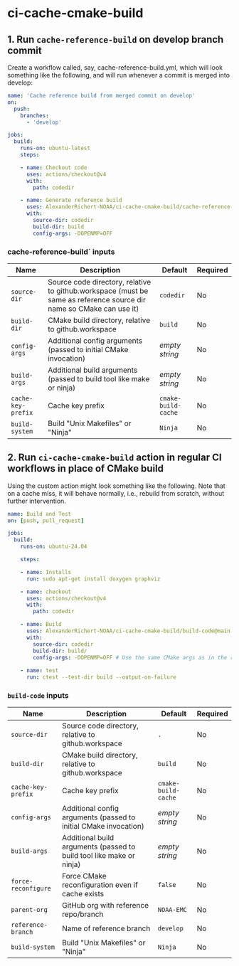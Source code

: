# ci-cache-cmake-build

## 1. Run `cache-reference-build` on develop branch commit

Create a workflow called, say, cache-reference-build.yml, which will look
something like the following, and will run whenever a commit is merged into
develop:
```yaml
name: 'Cache reference build from merged commit on develop'
on:
  push:
    branches:
      - 'develop'

jobs:
  build:
    runs-on: ubuntu-latest
    steps:

    - name: Checkout code
      uses: actions/checkout@v4
      with:
        path: codedir

    - name: Generate reference build
      uses: AlexanderRichert-NOAA/ci-cache-cmake-build/cache-reference-build@main
      with:
        source-dir: codedir
        build-dir: build
        config-args: -DOPENMP=OFF
```

### cache-reference-build` inputs

| Name | Description | Default | Required |
| ---- | ----------- | ------- | -------- |
| `source-dir` | Source code directory, relative to github.workspace (must be same as reference source dir name so CMake can use it) | `codedir` | No |
| `build-dir` | CMake build directory, relative to github.workspace | `build` | No |
| `config-args` | Additional config arguments (passed to initial CMake invocation) | _empty string_ | No |
| `build-args` | Additional build arguments (passed to build tool like make or ninja) | _empty string_ | No |
| `cache-key-prefix` | Cache key prefix | `cmake-build-cache` | No |
| `build-system` | Build "Unix Makefiles" or "Ninja" | `Ninja` | No |


## 2. Run `ci-cache-cmake-build` action in regular CI workflows in place of CMake build

Using the custom action might look something like the following. Note that on a
cache miss, it will behave normally, i.e., rebuild from scratch, without
further intervention.
```yaml
name: Build and Test
on: [push, pull_request]

jobs:
  build:
    runs-on: ubuntu-24.04

    steps:

    - name: Installs
      run: sudo apt-get install doxygen graphviz 

    - name: checkout
      uses: actions/checkout@v4
      with: 
        path: codedir

    - name: Build
      uses: AlexanderRichert-NOAA/ci-cache-cmake-build/build-code@main
      with:
        source-dir: codedir
        build-dir: build/
        config-args: -DOPENMP=OFF # Use the same CMake args as in the reference build above
    
    - name: test
      run: ctest --test-dir build --output-on-failure
```

### `build-code` inputs

| Name | Description | Default | Required |
| ---- | ----------- | ------- | -------- |
| `source-dir` | Source code directory, relative to github.workspace | `.` | No |
| `build-dir` | CMake build directory, relative to github.workspace | `build` | No |
| `cache-key-prefix` | Cache key prefix | `cmake-build-cache` | No |
| `config-args` | Additional config arguments (passed to initial CMake invocation) | _empty string_ | No |
| `build-args` | Additional build arguments (passed to build tool like make or ninja) | _empty string_ | No |
| `force-reconfigure` | Force CMake reconfiguration even if cache exists | `false` | No |
| `parent-org` | GitHub org with reference repo/branch | `NOAA-EMC` | No |
| `reference-branch` | Name of reference branch | `develop` | No |
| `build-system` | Build "Unix Makefiles" or "Ninja" | `Ninja` | No |
